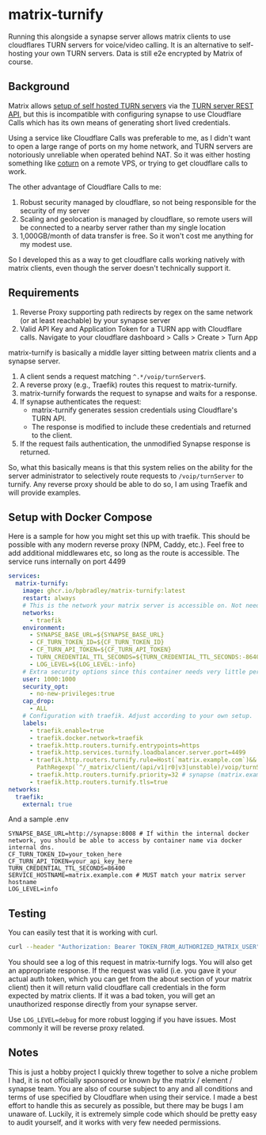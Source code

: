 # matrix-turnify

Running this alongside a synapse server allows matrix clients to use cloudflares TURN servers for voice/video calling.
It is an alternative to self-hosting your own TURN servers. Data is still e2e encrypted by Matrix of course.

## Background

Matrix allows [setup of self hosted TURN servers](https://element-hq.github.io/synapse/latest/turn-howto.html)
via the [TURN server REST API](https://tools.ietf.org/html/draft-uberti-behave-turn-rest-00), but this is incompatible
with configuring synapse to use Cloudflare Calls which has its own means of generating short lived credentials.

Using a service like Cloudflare Calls was preferable to me, as I didn't want to open a large range of ports on my home network,
and TURN servers are notoriously unreliable when operated behind NAT. So it was either hosting something like [coturn](https://github.com/coturn/coturn)
on a remote VPS, or trying to get cloudflare calls to work.

The other advantage of Cloudflare Calls to me:

1. Robust security managed by cloudflare, so not being responsible for the security of my server
2. Scaling and geolocation is managed by cloudflare, so remote users will be connected to a nearby server rather than my single location
3. 1,000GB/month of data transfer is free. So it won't cost me anything for my modest use.

So I developed this as a way to get cloudflare calls working natively with matrix clients, even though the server doesn't technically support it.

## Requirements

1. Reverse Proxy supporting path redirects by regex on the same network (or at least reachable) by your synapse server
2. Valid API Key and Application Token for a TURN app with Cloudflare calls. Navigate to your cloudflare dashboard > Calls > Create > Turn App

matrix-turnify is basically a middle layer sitting between matrix clients and a synapse server.

1. A client sends a request matching `^.*/voip/turnServer$`.
2. A reverse proxy (e.g., Traefik) routes this request to matrix-turnify.
3. matrix-turnify forwards the request to synapse and waits for a response.
4. If synapse authenticates the request:
   - matrix-turnify generates session credentials using Cloudflare's TURN API.
   - The response is modified to include these credentials and returned to the client.
5. If the request fails authentication, the unmodified Synapse response is returned.

So, what this basically means is that this system relies on the ability for the server administrator to selectively route requests to `/voip/turnServer`
to turnify. Any reverse proxy should be able to do so, I am using Traefik and will provide examples.

## Setup with Docker Compose

Here is a sample for how you might set this up with traefik. This should be possible with any modern reverse proxy (NPM, Caddy, etc.).
Feel free to add additional middlewares etc, so long as the route is accessible. The service runs internally on port 4499

```yaml
services:
  matrix-turnify:
    image: ghcr.io/bpbradley/matrix-turnify:latest
    restart: always
    # This is the network your matrix server is accessible on. Not needed if on default network
    networks:
      - traefik
    environment:
      - SYNAPSE_BASE_URL=${SYNAPSE_BASE_URL}
      - CF_TURN_TOKEN_ID=${CF_TURN_TOKEN_ID}
      - CF_TURN_API_TOKEN=${CF_TURN_API_TOKEN}
      - TURN_CREDENTIAL_TTL_SECONDS=${TURN_CREDENTIAL_TTL_SECONDS:-86400}
      - LOG_LEVEL=${LOG_LEVEL:-info}
    # Extra security options since this container needs very little permissions
    user: 1000:1000
    security_opt:
      - no-new-privileges:true
    cap_drop:
      - ALL
    # Configuration with traefik. Adjust according to your own setup. 
    labels:
      - traefik.enable=true
      - traefik.docker.network=traefik
      - traefik.http.routers.turnify.entrypoints=https
      - traefik.http.services.turnify.loadbalancer.server.port=4499
      - traefik.http.routers.turnify.rule=Host(`matrix.example.com`)&&
        PathRegexp(`^/_matrix/client/(api/v1|r0|v3|unstable)/voip/turnServer$`) # Turnify ONLY wants to handle this endpoint. All other traffic should go straight to synapse
      - traefik.http.routers.turnify.priority=32 # synapse (matrix.example.com) has priority 31 or lower, so this server gets priority for JUST the voip/turnServer path
      - traefik.http.routers.turnify.tls=true
networks:
  traefik:
    external: true
```

And a sample .env

```env
SYNAPSE_BASE_URL=http://synapse:8008 # If within the internal docker network, you should be able to access by container name via docker internal dns.
CF_TURN_TOKEN_ID=your_token_here
CF_TURN_API_TOKEN=your_api_key_here
TURN_CREDENTIAL_TTL_SECONDS=86400
SERVICE_HOSTNAME=matrix.example.com # MUST match your matrix server hostname
LOG_LEVEL=info
```

## Testing

You can easily test that it is working with curl.

 ```sh
 curl --header "Authorization: Bearer TOKEN_FROM_AUTHORIZED_MATRIX_USER" -X GET https://matrix.example.com/_matrix/client/v3/voip/turnServer
 ```

You should see a log of this request in matrix-turnify logs. You will also get an appropriate response. If the request was valid (i.e. you gave it your
actual auth token, which you can get from the about section of your matrix client) then it will return valid cloudflare call credentials in the form
expected by matrix clients. If it was a bad token, you will get an unauthorized response directly from your synapse server.

Use `LOG_LEVEL=debug` for more robust logging if you have issues. Most commonly it will be reverse proxy related.

## Notes

This is just a hobby project I quickly threw together to solve a niche problem I had, it is not officially sponsored or known by the matrix / element / synapse
team. You are also of course subject to any and all conditions and terms of use specified by Cloudflare when using their service. I made a best effort to handle this
as securely as possible, but there may be bugs I am unaware of. Luckily, it is extremely simple code which should be pretty easy to audit yourself, and it works with
very few needed permissions.
